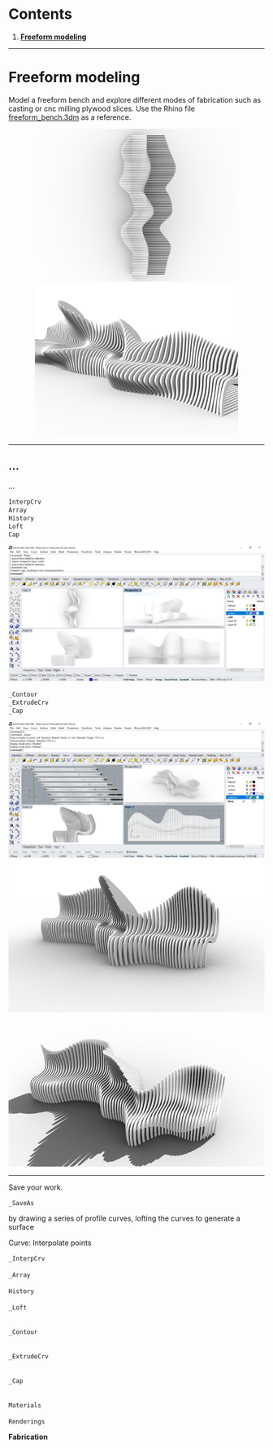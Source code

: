 # Contents
1. [**Freeform modeling**](#freeform-modeling)

---

# Freeform modeling
Model a freeform bench and
explore different modes of fabrication
such as casting or cnc milling plywood slices.
Use the Rhino file [freeform_bench.3dm](../models/freeform_bench.3dm)
as a reference.

<p align="center">
<img src="../images/parametric_modeling/freeform_bench_top.png" height="300">
<img src="../images/parametric_modeling/freeform_bench_1.png" height="300">
</p>

---

## ...
...
```
InterpCrv
Array
History
Loft
Cap
```

<p align="center">
<img src="../images/parametric_modeling/solid_bench.png">
</p>

```
_Contour
_ExtrudeCrv
_Cap

```

<p align="center">
<img src="../images/parametric_modeling/contour_bench.png">
<img src="../images/parametric_modeling/sliced_bench_1.png" height="300">
<img src="../images/parametric_modeling/sliced_bench_2.png" height="300">
</p>

---

Save your work.
```
_SaveAs
```



by drawing a series of profile curves,
lofting the curves to generate a surface




Curve: Interpolate points

```
_InterpCrv

_Array

History

_Loft


_Contour


_ExtrudeCrv


_Cap


Materials

Renderings

```

**Fabrication**
